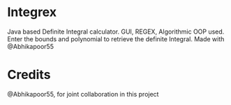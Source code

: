 # Integrex
Java based Definite Integral calculator. GUI, REGEX, Algorithmic OOP used. Enter the bounds and polynomial to retrieve the definite Integral. Made with @Abhikapoor55

# Credits
@Abhikapoor55, for joint collaboration in this project
